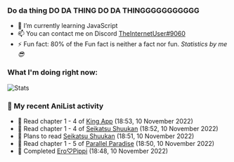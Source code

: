 ### Do da thing DO DA THING DO DA THINGGGGGGGGGGG

<!-- **TheInternetUser0/TheInternetUser0** is a ✨ _special_ ✨ repository because its `README.md` (this file) appears on your GitHub profile. -->


- 🌱 I’m currently learning JavaScript
- 📫 You can contact me on Discord [TheInternetUser#9060](https://discord.com/users/534117072796385300)
- ⚡ Fun fact: 80% of the Fun fact is neither a fact nor fun. _Statistics by me 😎_

### What I'm doing right now:
![Stats](https://discord.c99.nl/widget/theme-3/534117072796385300.png)

### 🌸 My recent AniList activity

<!-- ANILIST_ACTIVITY:start -->

-   📖 Read chapter 1 - 4 of [King App](https://anilist.co/manga/93058) (18:53, 10 November 2022)
-   📖 Read chapter 1 - 4 of [Seikatsu Shuukan](https://anilist.co/manga/91951) (18:52, 10 November 2022)
-   📖 Plans to read [Seikatsu Shuukan](https://anilist.co/manga/91951) (18:51, 10 November 2022)
-   📖 Read chapter 1 - 5 of [Parallel Paradise](https://anilist.co/manga/98543) (18:50, 10 November 2022)
-   📖 Completed [Ero♡Pippi](https://anilist.co/manga/112083) (18:48, 10 November 2022)

<!-- ANILIST_ACTIVITY:end -->
